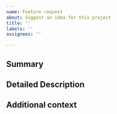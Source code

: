 ```yaml
---
name: Feature request
about: Suggest an idea for this project
title: ''
labels: ''
assignees: ''

---
```


## Summary

<!-- A short one-sentence summary of the feature you would like to have in Threema Web -->

## Detailed Description

<!--- A clear and concise description of what the problem is. Ex. I'm always frustrated when [...] -->
<!--- Describe the solution you'd like -->
<!--- Describe alternatives you've considered -->

## Additional context

<!--- Add any other context or screenshots about the feature request here. -->
